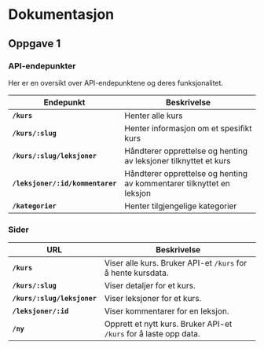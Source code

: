 # Dokumentasjon 
## Oppgave 1

### API-endepunkter
Her er en oversikt over API-endepunktene og deres funksjonalitet.

| Endepunkt                       | Beskrivelse                                                           |
|---------------------------------|-----------------------------------------------------------------------|
| **`/kurs`**                     | Henter alle kurs                                                      |
| **`/kurs/:slug`**               | Henter informasjon om et spesifikt kurs                               |
| **`/kurs/:slug/leksjoner`**     | Håndterer opprettelse og henting av leksjoner tilknyttet et kurs      |
| **`/leksjoner/:id/kommentarer`**| Håndterer opprettelse og henting av kommentarer tilknyttet en leksjon |
| **`/kategorier`**               | Henter tilgjengelige kategorier                                       |


### Sider

| URL                       | Beskrivelse                                                                                     |
|---------------------------|-------------------------------------------------------------------------------------------------|
| **`/kurs`**               | Viser alle kurs. Bruker API-et `/kurs` for å hente kursdata.                                   |
| **`/kurs/:slug`**         | Viser detaljer for et kurs.                                                                      |
| **`/kurs/:slug/leksjoner`** | Viser leksjoner for et kurs.                                                                |
| **`/leksjoner/:id`**      | Viser kommentarer for en leksjon.                                                             |
| **`/ny`**                 | Opprett et nytt kurs. Bruker API-et `/kurs` for å laste opp data.                             |
